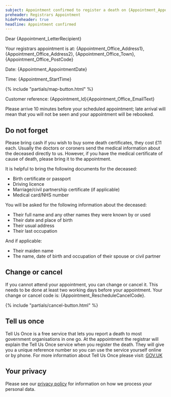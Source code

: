 ```yaml
---
subject: Appointment confirmed to register a death on {Appointment_AppointmentDate} at {Appointment_StartTime}
preheader: Registrars Appointment 
hidePreheader: true
headline: Appointment confirmed
---
```


Dear {Appointment_LetterRecipient}

Your registrars appointment is at: {Appointment_Office_Address1}, {Appointment_Office_Address2}, {Appointment_Office_Town}, {Appointment_Office_PostCode}

Date: {Appointment_AppointmentDate} 

Time: {Appointment_StartTime} 

{% include "partials/map-button.html" %}

Customer reference: {Appointment_Id}{Appointment_Office_EmailText}

Please arrive 10 minutes before your scheduled appointment; late arrival will mean that you will not be seen and your appointment will be rebooked.

## Do not forget
Please bring cash if you wish to buy some death certificates, they cost £11 each.
Usually the doctors or coroners send the medical information about the deceased directly to us. However, if you have the medical certificate of cause of death, please bring it to the appointment.

It is helpful to bring the following documents for the deceased: 

- Birth certificate or passport
- Driving licence
- Marriage/civil partnership certificate (if applicable)
- Medical card/NHS number

You will be asked for the following information about the deceased:

- Their full name and any other names they were known by or used
- Their date and place of birth
- Their usual address
- Their last occupation

And if applicable:

- Their maiden name
- The name, date of birth and occupation of their spouse or civil partner 

## Change or cancel
If you cannot attend your appointment, you can change or cancel it. This needs to be done at least two working days before your appointment. Your change or cancel code is: {Appointment_RescheduleCancelCode}.

{% include "partials/cancel-button.html" %}

## Tell us once
Tell Us Once is a free service that lets you report a death to most government organisations in one go. At the appointment the registrar will explain the Tell Us Once service when you register the death. They will give you a unique reference number so you can use the service yourself online or by phone. For more information about Tell Us Once please visit: [GOV.UK](www.gov.uk/after-a-death/organisations-you-need-to-contact-and-tell-us-once)

## Your privacy
Please see our [privacy policy](https://www.leeds.gov.uk/registrarsprivacy) for information on how we process your personal data.
